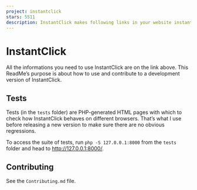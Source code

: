 ```yaml
---
project: instantclick
stars: 5511
description: InstantClick makes following links in your website instant.
---
```


InstantClick
============

All the informations you need to use InstantClick are on the link above. This ReadMe’s purpose is about how to use and contribute to a development version of InstantClick.

Tests
-----

Tests (in the `tests` folder) are PHP-generated HTML pages with which to check how InstantClick behaves on different browsers. That’s what I use before releasing a new version to make sure there are no obvious regressions.

To access the suite of tests, run `php -S 127.0.0.1:8000` from the `tests` folder and head to http://127.0.0.1:8000/.

Contributing
------------

See the `Contributing.md` file.
